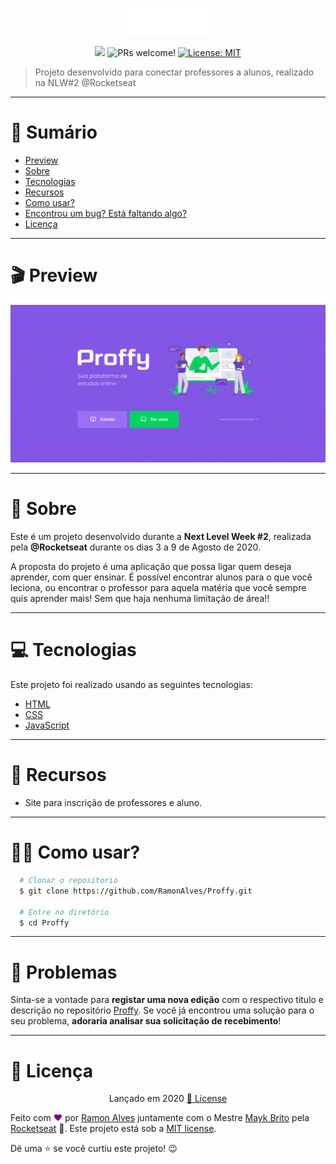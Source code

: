 <p align="center">
   <!-- <img src="https://github.com/RamonAlves1357/Proffy_Discovery/blob/master/.github/logo.svg" alt="Logo Proffy" width="150"/> -->
   <img src=".github/logo.svg" alt="Logo Proffy" width="150"/>
</p>
<!-- <h1 align="center">Proffy</h1> -->
<p align="center">
  <img src="https://img.shields.io/badge/version-1.0.0-blue.svg?cacheSeconds=2592000" />

  <img src="https://img.shields.io/static/v1?label=PRs&message=welcome&color=7159c1&labelColor=000000" alt="PRs welcome!"/>
  
  
  <a href="https://github.com/RamonAlves1357/Proffy_Discovery/blob/master/LICENSE">
    <img alt="License: MIT" src="https://img.shields.io/badge/License-MIT-yellow.svg" target="_blank"/>
  </a>
</p>

> Projeto desenvolvido para conectar professores a alunos, realizado na NLW#2 @Rocketseat

---
# 📌 Sumário
* [Preview](#Preview)
* [Sobre](#Sobre)
* [Tecnologias](#Tecnologias)
* [Recursos](#Recursos)
* [Como usar?](#Como_usar)
* [Encontrou um bug? Está faltando algo?](#bug_issues)
* [Licença](#Licença)

---
<a id="Preview"></a>
# 🎬 Preview
<img alt="Imagem preview" src=".github/preview.png">

---
<a id="Sobre"></a>
# 📖 Sobre
Este é um projeto desenvolvido durante a <b>Next Level Week #2</b>, realizada pela <b>@Rocketseat</b> durante os dias 3 a 9 de Agosto de 2020.

<p>
 A proposta do projeto é uma aplicação que possa ligar quem deseja aprender, com quer ensinar. É possível encontrar alunos para o que você leciona, ou encontrar o professor para aquela matéria que você sempre quis aprender mais! Sem que haja nenhuma limitação de área!!
</p>

---
<a id="Tecnologias"></a>
# 💻 Tecnologias
Este projeto foi realizado usando as seguintes tecnologias:

* [HTML](https://www.w3schools.com/html/)
* [CSS](https://www.w3schools.com/CSS/)
* [JavaScript](https://www.javascript.com/)
<!-- * [NodeJS](https://nodejs.org/pt-br/) -->
<!-- * [Nunjuncks](https://mozilla.github.io/nunjucks/) -->

---
<a id="Recursos"></a>
# 🚀 Recursos
* Site para inscrição de professores e aluno.
<!-- * App para conectar professores e alunos. -->

---
<a id="Como_usar"></a>
# 👷‍♂️ Como usar?

``` sh
  # Clonar o repositorio
  $ git clone https://github.com/RamonAlves/Proffy.git

  # Entre no diretório
  $ cd Proffy
```

---
<a id="bug_issues"></a>
# 🔧 Problemas
Sinta-se a vontade para **registar uma nova edição** com o respectivo titulo e descrição no repositório [Proffy](https://github.com/RamonAlves1357/Proffy_Discovery/issues). Se você já encontrou uma solução para o seu problema, **adoraria analisar sua solicitação de recebimento**!

---
<a id="Licença"></a>
# 📕 Licença
<!-- Lançado em 2020 [📕 License](https://github.com/RamonAlves1357/Proffy_Discovery/blob/master/LICENSE) -->

<p align="center">
  Lançado em 2020 <a href="https://github.com/RamonAlves1357/Proffy_Discovery/blob/master/LICENSE">📕 License</a>
</p>

Feito com <strong style="color:purple">❤</strong>  por [Ramon Alves](https://github.com/RamonAlves1357) juntamente com o Mestre [Mayk Brito](https://github.com/MaykBrito) pela [Rocketseat](https://rocketseat.com.br/) 🚀.
Este projeto está sob a [MIT license](https://github.com/RamonAlves1357/Proffy_Discovery/blob/master/LICENSE).


Dê uma ⭐️ se você curtiu este projeto! 😉